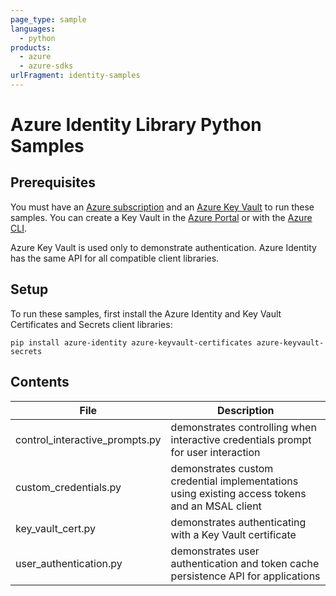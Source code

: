 ```yaml
---
page_type: sample
languages:
  - python
products:
  - azure
  - azure-sdks
urlFragment: identity-samples
---
```


# Azure Identity Library Python Samples

## Prerequisites

You must have an [Azure subscription](https://azure.microsoft.com/free) and an
[Azure Key Vault](https://azure.microsoft.com/services/key-vault/) to run
these samples. You can create a Key Vault in the
[Azure Portal](https://portal.azure.com/#create/Microsoft.KeyVault) or with the
[Azure CLI](https://docs.microsoft.com/azure/key-vault/secrets/quick-create-cli).

Azure Key Vault is used only to demonstrate authentication. Azure Identity has
the same API for all compatible client libraries.

## Setup

To run these samples, first install the Azure Identity and Key Vault Certificates
and Secrets client libraries:

```commandline
pip install azure-identity azure-keyvault-certificates azure-keyvault-secrets
```

## Contents
| File | Description |
|-------------|-------------|
| control_interactive_prompts.py | demonstrates controlling when interactive credentials prompt for user interaction |
| custom_credentials.py | demonstrates custom credential implementations using existing access tokens and an MSAL client |
| key_vault_cert.py | demonstrates authenticating with a Key Vault certificate |
| user_authentication.py | demonstrates user authentication and token cache persistence API for applications |
